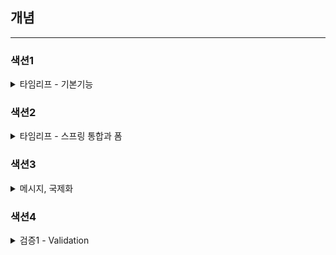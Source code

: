 ## 개념

--------------------------
### 색션1

<details>
<summary>타임리프 - 기본기능</summary>

※ 타임리프 특징
- 서버 사이드 html 렌더링 (ssr)
- 네츄럴 템플릿
- 스프링 통합 지원

- 타임리프는 기본적으로 이스케이프를 제공한다.
  - escape
    - `<` --> `$lt;`
    - `>` --> `$gt;`
  - escape 미 사용
    - `th:text` --> `th:utext`
    - `[[]]` --> `[()]`

- 지역 변수 선언
  - `th:with`
  - 선언한 테그 안에서만 사용할 수 있다.

※ 기본 표현식
- 간단한 표현
  - 변수 표현 : ${}
  - 콘텐츠 안에서 직접 데이터 출력 [[${...}]]
  - 선택 변수 표현 : *{}
  - 메시지 표현 : #{}
  - 링크 url 표현 : @{}
  - 조각 표현 : ~{}
- 문자 연산
  - 문자 합치기 : +
  - 리터럴 대체 : |the name is ${name}|
- 비교와 동등
  - 비교 : >, <, >=, <= (gt, lt, ge, le)
  - 동등 : ==, != (eq, ne)
- 조건 연상
  - if-then : (if) ? (then)
  - if-then-else : (if) ? (then) | (else)
  - Default : (value) ?: (defaultValue)
- 특별한 토큰
  - No-Operation : _
    - 마치 타임리프가 실행되지 않는 것 처럼 동작한다.
    - html의 내용 그대로 활용할 수 있다.

※ 타임리프 유틸리티 객체들
- `#message` : 메시지, 국제화 처리
- `#uris` : url 이스케이프 지원
- `#dates` : `java.util.Date`서식 지원
- `#calendars` : `java.util.Calendars` 서식 지원
- `#temporals` : 자바 8 날짜 서식 지원
- `#numbers` : 숫자 서식 지원
- `#strings` : 문자 관련 편의 기능
- `#objects` : 객체 관련 기능 제공
- `#bools` : boolean 관련 기능 제공
- `#arrays` : 배열 관련 기능 제공
- `#list`, `#sets`, `#maps` : 컬렉션 관련 기능 제공
- `#ids` : 아이디 처리 관련 기능 제공

※ 타임리프 태그 속성(Attribute)
타임리프는 주로 html 태크에 `th:*` 속성을 지정하는 방식으로 동작.  
`th:*`로 속성을 적용하면 기존 속성을 대체한다. 기존 속성이 없으면 새로 만든다.

- `<input type="checkbox" name="active" checked="false" />`
  - checkbox 는 checked 속성만 있어도 체크가 되어버진다. false 임에도 불구하고
  - 하지만 checked 속성이 없으면 체크가 안된다.
  - 이러만 불편함 때문에 `th:checked` 로 사용한다.

※ 반복
`th:each`
- `<tr th:each="user : ${users}">`
- `list` 뿐만 아니라 배열, `java.util.Iterable`, `java.util.Enumeration`을 구현한 모든 객체를 반복해 사용할 수 있다.

`userStat`
- `<tr th:each="user userStat : ${users}">`
  - 반복의 두번째 파라미터를 설정해서 반복의 상태를 확인 할 수 있다.
  - 생략하면 지정한 변수(`user`) + `Stat`가 된다.
- 반복 상태 유지 기능
  - `index` : 0 부터 시작하는 값
  - `count` : 1 부터 시작하는 값
  - `event`, `odd` : 홀수, 짝수 여부 (`boolean`)
  - `first`, `last` : 처음. 마지막 여부 (`boolean`)
  - `current` : 현재 객체

※ 조건부
`if`, `unless`(if의 반대)
`switch` : `*`은 만족하는 조건이 없을 때 사용하는 default

※ 자바스크립트 인라인
`<script th:inline="javasript>`
자바스크립트에서 타임리프를 편리하게 사용할 수 있는 자바스크립트 인라인 기능 제공

- 텍스트 렌더링
  - `var username = [[${user.username}]];`
    - 인라인 사용 전 : `var username = userA;`
    - 인라인 사용 후 : `var username = "userA"`

- 자바 스크립트 내추럴 템플릿
  - `var username2 = /*[[${user.username}]]*/ "test username"`
    - 인라인 사용 전 : `var user = BasicController.User(username=userA, age=10);`
      - toString() 호출된 값
    - 인라인 사용 후 : `var user = {"username":"userA", "age":10};`
      - 객체를 json 형태로 변환

※ 템플릿 조각
`template/fragment/footer :: copy` : `template/fragment/footer.html`템플릿에 있는 `th:fragment="copy"`라는 부분을 템플릿 조각으로 가져와서 사용한다는 의미

- 부분 포함 insert
  - `<div th:insert="~{template/fragment/gooter :: copy}"></div>`
  - `th:insert`를 사용하면 `div` 내부에 추가

- 부분 포함 replace
  - `<div th:replace="~{template/fragment/gooter :: copy}"></div>`
  - `th:insert`를 사용하면 `div` 를 대체한다.

- 부분 포한 단순 표현식
  - `<div th:replace="template/fragment/gooter :: copy"></div>`
  - `~{}`를 사용하는 것이 원칙이지만, 템플릿 조각을 사용하는 코드가 단ㅇ순하면 이 부분을 생략할 수 있다.

※ 템플릿 레이아웃
`<head>`에 공통으로 사용하는 `css`,`javascript`같은 공통 정보들을 한 곳에 모아두고, 공통으로 사용하지만  
각 페이지마다 필요한 정보를 더 추가해서 사용하고 싶을 때 사용
- `common_header(~{::title},~{::link})` 
  - ::title : 현재 페이지의 title 태그들을 전달한다.
  - ::link : 현재 페이지의 link 태그들을 전달한다.

※ 템플릿 레이아웃2
`html`에 `th:fragment`속성이 정의되어 있다.  
이 레이아웃 파일을 기본으로 하고 여기에 필요한 내용을 전달해서 부분부분 변경하는 것으로 이해하면 된다.

</details>

### 색션2

<details>
<summary>타임리프 - 스프링 통합과 폼</summary>

※ 타임리프 스프링 통합

**스프링 통합으로 추가 되는 기능들**
- SpringEL 문법 통합
- `${@myBean.doSometing()}`처럼 스프링 빈 호출 지원
- 편리한 폼 관리를 위한 추가 속성
  - `th:object` (기능 강화, 폼 커맨드 객체 선택)
  - `th:field`, `th:errors`, `th:errorclass`
- 폼 컴포넌트 기능
  - checkbox, radio button, List 등을 편리하게 사용할 수 있는 기능 지원
- 스프링 메시지, 국제화 기능의 편리한 통합
- 스프링의 검증, 오류 처리 통합
- 스프링의 변환 서비스 통합(ConversionService)

※ 입력 폼 처리

- `th:object` : 커맨드 객체를 지정한다.
- `*{}` : 선택 변수 식이라고 한다. `th:object`에서 선택한 객체에 접근한다.
- `th:field`
  - HTML 태그의 `id`, `name`, `value` 속성을 자동으로 처리해 준다.

**렌더링 전**
`<input type="text: th:field="*{itemName}" />`

**렌더링 후**
`<input type="text: id="itemName" th:value="*{itemName}" />`

※ 체크 박스 - 멀티
**@ModelAttribute**의 특별한 사용법  
등록 폼, 상세화면, 수정 폼에서 모두 서울, 부산, 제주라는 체크 박스를 반복해서 보여주어야 한다.  
이렇게 하려면 각각의 컨트롤러에서 model.addAttribute() 을 사용해서 페크 박스를 구성하는 데이터를 반복해서 넣어주어야 한다.
`@ModelAttribute`는 이렇게 컨트롤러에 있는 별도의 메소드에 적용할 수 있다.  
이렇게 하면 해당 컨트롤러를 요청할 때 `regions`에서 반환한 값이 자동으로 모델(model)에 담긴다.  
근데 호출 시 마다 호출됨... 성능 문제.. 바뀌지 않으면 static으로 빼자..

※ 라디오 버튼

타임리프에서 enum 직접 접근 ( 비 추천 )
```html
<div th:each="type : ${T(hello.itemservice.domain.item.ItemType).values()}"
```
`${T(hello.itemservice.domain.item.ItemType).values()}` 스프링EL 문법으로 enum을 직접 사용할 수 있다.  
`values()`를 호출하면 해당 enum의 모든 정보가 배열로 반환한다.

</details>

### 색션3

<details>
<summary>메시지, 국제화</summary>

※ 메시지, 국제화 소개

**메시지**
한 설정 파일로 메시지들을 관리 할 수 있다.
- messages.properties
  - `item.itemName = 상품명`
- addForm.html
  - `<label for="itemName" th:text="#{item.itemName}">상품명</label>`
- 파라미터 사용법
  - `hello.name = 안녕 {0}`
  - `<p th:text="#{hello.name(${item.itemName})}"></p>`

**국제화**
설정 파일들을 나라별로 관리한다.
- messages_ko.properties, messages_en.properties
- 일반 적으로 HTTP `accept-language` 헤더 값 사용
- 스프링은 기본적인 메시지와 국제화 기능을 모두 제공, 타임리프도 스프링이 제공하는 메시지와 국제화 기능을 편리하게 통합해서 제공

**LocaleResolver**
스프링은 `Locale`선택 방식을 변경할 수 있도록 `LocaleResolver`라는 인터페이스를 제공  
스프링 부트는 기본으로 `accept-language`를 활용하는 `AcceptHeaderLocalResolver`를 사용

**LocaleResolver 변경**
만약 `Locale` 선택 방식을 변경하면 `LocaleResolver`의 구현체를 변경해서 쿠키나 세션 기반의 `Locale` 선택 기능을 사용할 수 있다.

</details>


### 색션4

<details>
<summary>검증1 - Validation</summary>

※

</details>